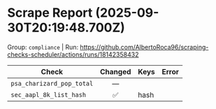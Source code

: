 # Scrape Report (2025-09-30T20:19:48.700Z)

Group: `compliance`  |  Run: https://github.com/AlbertoRoca96/scraping-checks-scheduler/actions/runs/18142358432

| Check | Changed | Keys | Error |
|---|:---:|:--|:--|
| `psa_charizard_pop_total` | — |  |  |
| `sec_aapl_8k_list_hash` | ✅ | hash |  |
